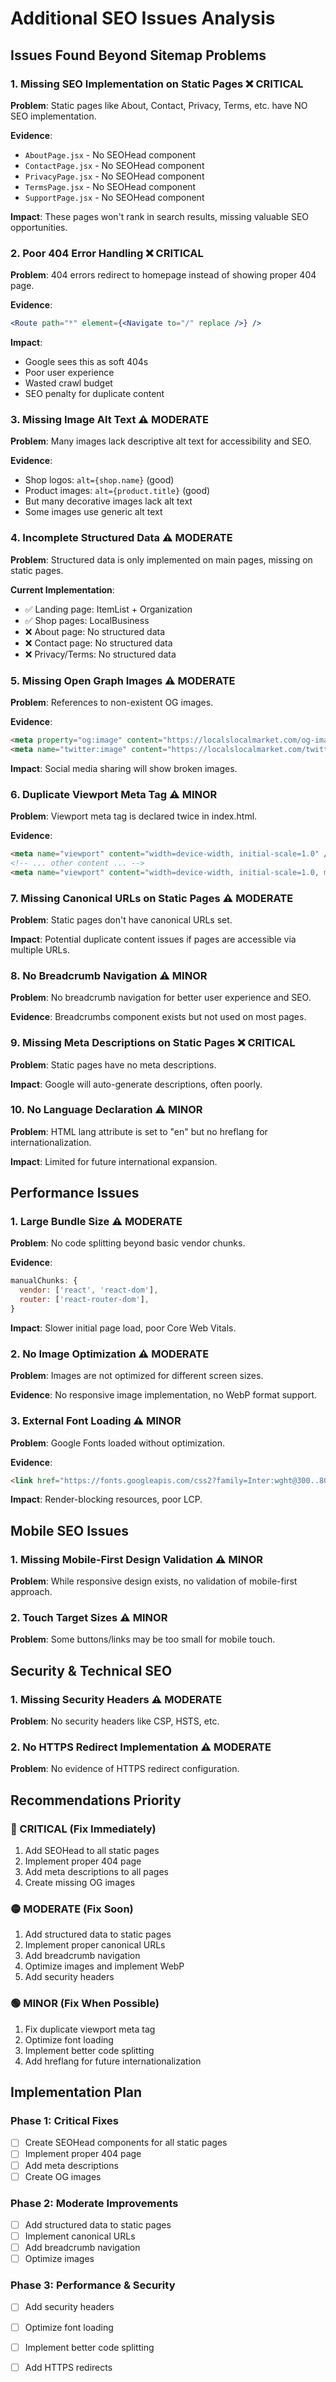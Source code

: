 # Additional SEO Issues Analysis

## Issues Found Beyond Sitemap Problems

### 1. **Missing SEO Implementation on Static Pages** ❌ CRITICAL
**Problem**: Static pages like About, Contact, Privacy, Terms, etc. have NO SEO implementation.

**Evidence**:
- `AboutPage.jsx` - No SEOHead component
- `ContactPage.jsx` - No SEOHead component  
- `PrivacyPage.jsx` - No SEOHead component
- `TermsPage.jsx` - No SEOHead component
- `SupportPage.jsx` - No SEOHead component

**Impact**: These pages won't rank in search results, missing valuable SEO opportunities.

### 2. **Poor 404 Error Handling** ❌ CRITICAL
**Problem**: 404 errors redirect to homepage instead of showing proper 404 page.

**Evidence**:
```jsx
<Route path="*" element={<Navigate to="/" replace />} />
```

**Impact**: 
- Google sees this as soft 404s
- Poor user experience
- Wasted crawl budget
- SEO penalty for duplicate content

### 3. **Missing Image Alt Text** ⚠️ MODERATE
**Problem**: Many images lack descriptive alt text for accessibility and SEO.

**Evidence**:
- Shop logos: `alt={shop.name}` (good)
- Product images: `alt={product.title}` (good)
- But many decorative images lack alt text
- Some images use generic alt text

### 4. **Incomplete Structured Data** ⚠️ MODERATE
**Problem**: Structured data is only implemented on main pages, missing on static pages.

**Current Implementation**:
- ✅ Landing page: ItemList + Organization
- ✅ Shop pages: LocalBusiness
- ❌ About page: No structured data
- ❌ Contact page: No structured data
- ❌ Privacy/Terms: No structured data

### 5. **Missing Open Graph Images** ⚠️ MODERATE
**Problem**: References to non-existent OG images.

**Evidence**:
```html
<meta property="og:image" content="https://localslocalmarket.com/og-image.jpg" />
<meta name="twitter:image" content="https://localslocalmarket.com/twitter-image.jpg" />
```

**Impact**: Social media sharing will show broken images.

### 6. **Duplicate Viewport Meta Tag** ⚠️ MINOR
**Problem**: Viewport meta tag is declared twice in index.html.

**Evidence**:
```html
<meta name="viewport" content="width=device-width, initial-scale=1.0" />
<!-- ... other content ... -->
<meta name="viewport" content="width=device-width, initial-scale=1.0, maximum-scale=5.0" />
```

### 7. **Missing Canonical URLs on Static Pages** ⚠️ MODERATE
**Problem**: Static pages don't have canonical URLs set.

**Impact**: Potential duplicate content issues if pages are accessible via multiple URLs.

### 8. **No Breadcrumb Navigation** ⚠️ MINOR
**Problem**: No breadcrumb navigation for better user experience and SEO.

**Evidence**: Breadcrumbs component exists but not used on most pages.

### 9. **Missing Meta Descriptions on Static Pages** ❌ CRITICAL
**Problem**: Static pages have no meta descriptions.

**Impact**: Google will auto-generate descriptions, often poorly.

### 10. **No Language Declaration** ⚠️ MINOR
**Problem**: HTML lang attribute is set to "en" but no hreflang for internationalization.

**Impact**: Limited for future international expansion.

## Performance Issues

### 1. **Large Bundle Size** ⚠️ MODERATE
**Problem**: No code splitting beyond basic vendor chunks.

**Evidence**:
```js
manualChunks: {
  vendor: ['react', 'react-dom'],
  router: ['react-router-dom'],
}
```

**Impact**: Slower initial page load, poor Core Web Vitals.

### 2. **No Image Optimization** ⚠️ MODERATE
**Problem**: Images are not optimized for different screen sizes.

**Evidence**: No responsive image implementation, no WebP format support.

### 3. **External Font Loading** ⚠️ MINOR
**Problem**: Google Fonts loaded without optimization.

**Evidence**:
```html
<link href="https://fonts.googleapis.com/css2?family=Inter:wght@300..800&family=Manrope:wght@400..800&family=Poppins:wght@400;500;600&display=swap" rel="stylesheet">
```

**Impact**: Render-blocking resources, poor LCP.

## Mobile SEO Issues

### 1. **Missing Mobile-First Design Validation** ⚠️ MINOR
**Problem**: While responsive design exists, no validation of mobile-first approach.

### 2. **Touch Target Sizes** ⚠️ MINOR
**Problem**: Some buttons/links may be too small for mobile touch.

## Security & Technical SEO

### 1. **Missing Security Headers** ⚠️ MODERATE
**Problem**: No security headers like CSP, HSTS, etc.

### 2. **No HTTPS Redirect Implementation** ⚠️ MODERATE
**Problem**: No evidence of HTTPS redirect configuration.

## Recommendations Priority

### 🔴 CRITICAL (Fix Immediately)
1. Add SEOHead to all static pages
2. Implement proper 404 page
3. Add meta descriptions to all pages
4. Create missing OG images

### 🟡 MODERATE (Fix Soon)
1. Add structured data to static pages
2. Implement proper canonical URLs
3. Add breadcrumb navigation
4. Optimize images and implement WebP
5. Add security headers

### 🟢 MINOR (Fix When Possible)
1. Fix duplicate viewport meta tag
2. Optimize font loading
3. Implement better code splitting
4. Add hreflang for future internationalization

## Implementation Plan

### Phase 1: Critical Fixes
- [ ] Create SEOHead components for all static pages
- [ ] Implement proper 404 page
- [ ] Add meta descriptions
- [ ] Create OG images

### Phase 2: Moderate Improvements
- [ ] Add structured data to static pages
- [ ] Implement canonical URLs
- [ ] Add breadcrumb navigation
- [ ] Optimize images

### Phase 3: Performance & Security
- [ ] Add security headers
- [ ] Optimize font loading
- [ ] Implement better code splitting
- [ ] Add HTTPS redirects

